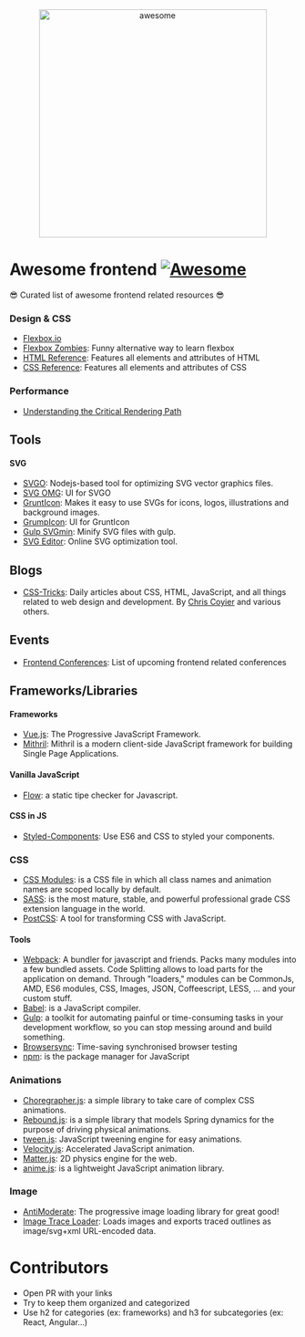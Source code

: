 <div align="center">
	<img width="400" src="https://rawgit.com/sindresorhus/awesome/master/media/logo.svg" alt="awesome">
	<br>
</div>

# Awesome frontend [![Awesome](https://cdn.rawgit.com/sindresorhus/awesome/d7305f38d29fed78fa85652e3a63e154dd8e8829/media/badge.svg)](https://github.com/sindresorhus/awesome)
😎  Curated list of awesome frontend related resources 😎

### Design & CSS

- [Flexbox.io](http://flexbox.io)
- [Flexbox Zombies](https://geddski.teachable.com/p/flexbox-zombies): Funny alternative way to learn flexbox
- [HTML Reference](http://htmlreference.io/): Features all elements and attributes of HTML
- [CSS Reference](http://cssreference.io/): Features all elements and attributes of CSS

### Performance
- [Understanding the Critical Rendering Path](https://bitsofco.de/understanding-the-critical-rendering-path/)

## Tools

#### SVG

- [SVGO](https://github.com/svg/svgo): Nodejs-based tool for optimizing SVG vector graphics files.
- [SVG OMG](https://jakearchibald.github.io/svgomg/): UI for SVGO
- [GruntIcon](http://www.grunticon.com/): Makes it easy to use SVGs for icons, logos, illustrations and background images.
- [GrumpIcon](http://www.grumpicon.com/): UI for GruntIcon
- [Gulp SVGmin](https://github.com/ben-eb/gulp-svgmin): Minify SVG files with gulp.
- [SVG Editor](https://petercollingridge.appspot.com/svg-editor): Online SVG optimization tool.

## Blogs

- [CSS-Tricks](https://css-tricks.com/): Daily articles about CSS, HTML, JavaScript, and all things related to web design and development. By [Chris Coyier](https://github.com/chriscoyier) and various others.

## Events

- [Frontend Conferences](https://github.com/frontendfront/front-end-conferences): List of upcoming frontend related conferences

## Frameworks/Libraries

#### Frameworks

- [Vue.js](https://vuejs.org/): The Progressive JavaScript Framework.
- [Mithril](https://mithril.js.org/): Mithril is a modern client-side JavaScript framework for building Single Page Applications. 

#### Vanilla JavaScript
- [Flow](https://flowtype.org/): a static tipe checker for Javascript.

#### CSS in JS
- [Styled-Components](https://www.styled-components.com/): Use ES6 and CSS to styled your components.

### CSS
- [CSS Modules](https://github.com/css-modules/css-modules):  is a CSS file in which all class names and animation names are scoped locally by default.
- [SASS](http://sass-lang.com/): is the most mature, stable, and powerful professional grade CSS extension language in the world.
- [PostCSS](http://postcss.org/): A tool for transforming CSS with JavaScript.

#### Tools
- [Webpack](http://webpack.github.io/): A bundler for javascript and friends. Packs many modules into a few bundled assets. Code Splitting allows to load parts for the application on demand. Through "loaders," modules can be CommonJs, AMD, ES6 modules, CSS, Images, JSON, Coffeescript, LESS, ... and your custom stuff. 
- [Babel](https://babeljs.io/): is a JavaScript compiler.
- [Gulp](http://gulpjs.com/): a toolkit for automating painful or time-consuming tasks in your development workflow, so you can stop messing around and build something.
- [Browsersync](https://browsersync.io/): Time-saving synchronised browser testing
- [npm](https://www.npmjs.com/): is the package manager for JavaScript

### Animations
- [Choregrapher.js](https://christinecha.github.io/choreographer-js/): a simple library to take care of complex CSS animations.
- [Rebound.js](http://facebook.github.io/rebound-js/examples/): is a simple library that models Spring dynamics for the purpose of driving physical animations.
- [tween.js](https://github.com/tweenjs/tween.js/): JavaScript tweening engine for easy animations.
- [Velocity.js](http://velocityjs.org/): Accelerated JavaScript animation.
- [Matter.js](http://brm.io/matter-js/): 2D physics engine for the web.
- [anime.js](http://animejs.com/): is a lightweight JavaScript animation library.

### Image
- [AntiModerate](https://github.com/whackashoe/antimoderate): The progressive image loading library for great good!
- [Image Trace Loader](https://github.com/EmilTholin/image-trace-loader): Loads images and exports traced outlines as image/svg+xml URL-encoded data.

# Contributors
- Open PR with your links
- Try to keep them organized and categorized
- Use h2 for categories (ex: frameworks) and h3 for subcategories (ex: React, Angular...)
